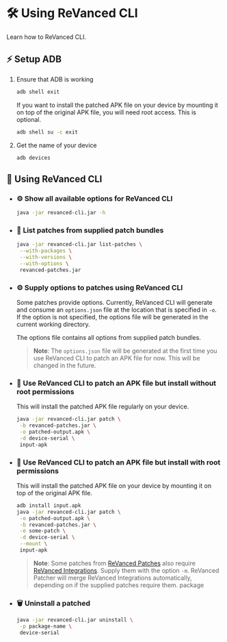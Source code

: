# 🛠️ Using ReVanced CLI

Learn how to ReVanced CLI.

## ⚡ Setup ADB

1. Ensure that ADB is working

   ```bash
   adb shell exit
   ```

   If you want to install the patched APK file on your device by mounting it on top of the original APK file, you will need root access. This is optional.

   ```bash
   adb shell su -c exit
   ```

2. Get the name of your device

   ```bash
   adb devices
   ```

## 🔨 Using ReVanced CLI

- ### ⚙️ Show all available options for ReVanced CLI

  ```bash
  java -jar revanced-cli.jar -h
  ```

- ### 📃 List patches from supplied patch bundles

  ```bash
  java -jar revanced-cli.jar list-patches \
   --with-packages \
   --with-versions \
   --with-options \
   revanced-patches.jar
  ```

- ### ⚙️ Supply options to patches using ReVanced CLI

  Some patches provide options. Currently, ReVanced CLI will generate and consume an `options.json` file at the location that is specified in `-o`. If the option is not specified, the options file will be generated in the current working directory.

  The options file contains all options from supplied patch bundles.

  > **Note**: The `options.json` file will be generated at the first time you use ReVanced CLI to patch an APK file for now. This will be changed in the future.

- ### 💉 Use ReVanced CLI to patch an APK file but install without root permissions

  This will install the patched APK file regularly on your device.

  ```bash
  java -jar revanced-cli.jar patch \
   -b revanced-patches.jar \
   -o patched-output.apk \
   -d device-serial \
   input-apk
  ```

- ### 👾 Use ReVanced CLI to patch an APK file but install with root permissions

  This will install the patched APK file on your device by mounting it on top of the original APK file.

  ```bash
  adb install input.apk
  java -jar revanced-cli.jar patch \
   -o patched-output.apk \
   -b revanced-patches.jar \
   -e some-patch \
   -d device-serial \
   --mount \
   input-apk
  ```

  > **Note**: Some patches from [ReVanced Patches](https://github.com/revanced/revanced-patches) also require [ReVanced Integrations](https://github.com/revanced/revanced-integrations). Supply them with the option `-m`. ReVanced Patcher will merge ReVanced Integrations automatically, depending on if the supplied patches require them.
  package

- ### 🗑️ Uninstall a patched 
  ```bash
  java -jar revanced-cli.jar uninstall \
   -p package-name \
   device-serial
  ```
